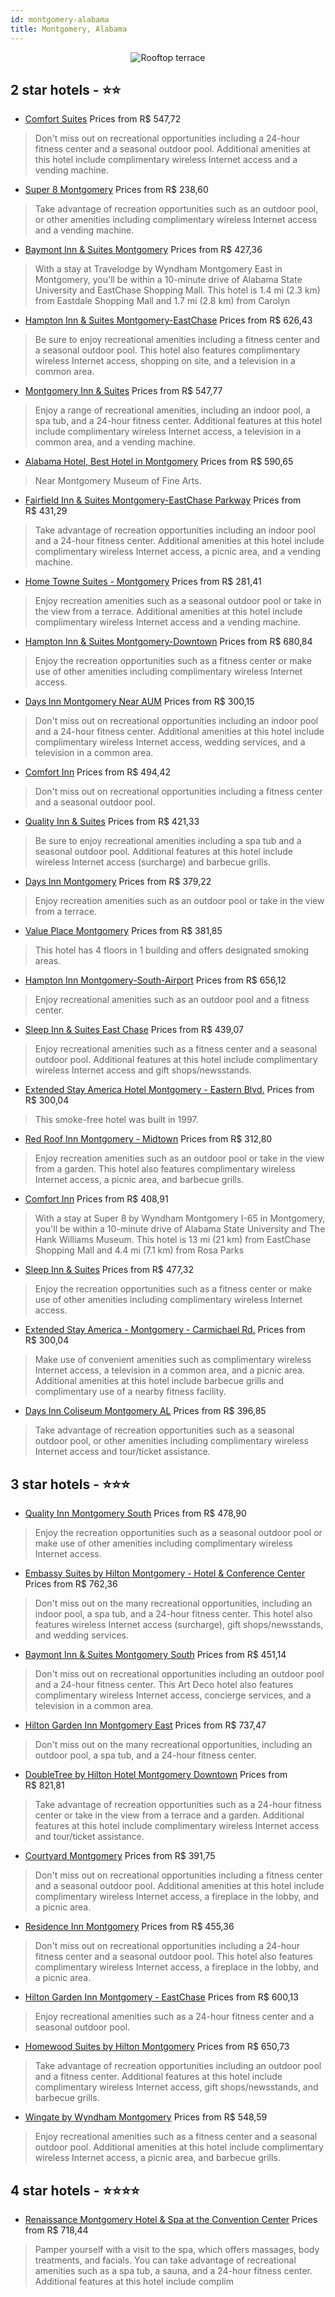 ```yaml
---
id: montgomery-alabama
title: Montgomery, Alabama
---
```


<center><img src="https://i.travelapi.com/hotels/2000000/1840000/1832800/1832768/7c3d006d_z.jpg" alt="Rooftop terrace" /></center>


##  2 star hotels - ⭐️⭐️

-    [Comfort Suites](https://us.hurb.com/hotels/montgomery/comfort-suites-JNP-JP155352?cmp=18055) Prices from R$ 547,72
   > Don't miss out on recreational opportunities including a 24-hour fitness center and a seasonal outdoor pool. Additional amenities at this hotel include complimentary wireless Internet access and a vending machine.
-    [Super 8 Montgomery](https://us.hurb.com/hotels/montgomery/super-8-montgomery-JNP-JP394585?cmp=18055) Prices from R$ 238,60
   > Take advantage of recreation opportunities such as an outdoor pool, or other amenities including complimentary wireless Internet access and a vending machine.
-    [Baymont Inn & Suites Montgomery](https://us.hurb.com/hotels/montgomery/baymont-inn-suites-montgomery-JNP-JP079054?cmp=18055) Prices from R$ 427,36
   > With a stay at Travelodge by Wyndham Montgomery East in Montgomery, you'll be within a 10-minute drive of Alabama State University and EastChase Shopping Mall. This hotel is 1.4 mi (2.3 km) from Eastdale Shopping Mall and 1.7 mi (2.8 km) from Carolyn
-    [Hampton Inn & Suites Montgomery-EastChase](https://us.hurb.com/hotels/montgomery/hampton-inn-suites-montgomery-eastchase-JNP-JP282904?cmp=18055) Prices from R$ 626,43
   > Be sure to enjoy recreational amenities including a fitness center and a seasonal outdoor pool. This hotel also features complimentary wireless Internet access, shopping on site, and a television in a common area.
-    [Montgomery Inn & Suites](https://us.hurb.com/hotels/montgomery/montgomery-inn-suites-JNP-JP055219?cmp=18055) Prices from R$ 547,77
   > Enjoy a range of recreational amenities, including an indoor pool, a spa tub, and a 24-hour fitness center. Additional features at this hotel include complimentary wireless Internet access, a television in a common area, and a vending machine.
-    [Alabama Hotel, Best Hotel in Montgomery](https://us.hurb.com/hotels/montgomery/alabama-hotel-best-hotel-in-montgomery-JNP-JP117803?cmp=18055) Prices from R$ 590,65
   > Near Montgomery Museum of Fine Arts.
-    [Fairfield Inn & Suites Montgomery-EastChase Parkway](https://us.hurb.com/hotels/montgomery/fairfield-inn-suites-montgomery-eastchase-parkway-JNP-JP630223?cmp=18055) Prices from R$ 431,29
   > Take advantage of recreation opportunities including an indoor pool and a 24-hour fitness center. Additional amenities at this hotel include complimentary wireless Internet access, a picnic area, and a vending machine.
-    [Home Towne Suites - Montgomery](https://us.hurb.com/hotels/montgomery/home-towne-suites-montgomery-JNP-JP204484?cmp=18055) Prices from R$ 281,41
   > Enjoy recreation amenities such as a seasonal outdoor pool or take in the view from a terrace. Additional amenities at this hotel include complimentary wireless Internet access and a vending machine.
-    [Hampton Inn & Suites Montgomery-Downtown](https://us.hurb.com/hotels/montgomery/hampton-inn-suites-montgomery-downtown-JNP-JP036798?cmp=18055) Prices from R$ 680,84
   > Enjoy the recreation opportunities such as a fitness center or make use of other amenities including complimentary wireless Internet access.
-    [Days Inn Montgomery Near AUM](https://us.hurb.com/hotels/montgomery/days-inn-montgomery-near-aum-JNP-JP812199?cmp=18055) Prices from R$ 300,15
   > Don't miss out on recreational opportunities including an indoor pool and a 24-hour fitness center. Additional amenities at this hotel include complimentary wireless Internet access, wedding services, and a television in a common area.
-    [Comfort Inn](https://us.hurb.com/hotels/montgomery/comfort-inn-JNP-JP259668?cmp=18055) Prices from R$ 494,42
   > Don't miss out on recreational opportunities including a fitness center and a seasonal outdoor pool.
-    [Quality Inn & Suites](https://us.hurb.com/hotels/montgomery/quality-inn-suites-JNP-JP265161?cmp=18055) Prices from R$ 421,33
   > Be sure to enjoy recreational amenities including a spa tub and a seasonal outdoor pool. Additional features at this hotel include wireless Internet access (surcharge) and barbecue grills.
-    [Days Inn Montgomery](https://us.hurb.com/hotels/montgomery/days-inn-montgomery-JNP-JP155441?cmp=18055) Prices from R$ 379,22
   > Enjoy recreation amenities such as an outdoor pool or take in the view from a terrace.
-    [Value Place Montgomery](https://us.hurb.com/hotels/montgomery/value-place-montgomery-JNP-JP854534?cmp=18055) Prices from R$ 381,85
   > This hotel has 4 floors in 1 building and offers designated smoking areas.
-    [Hampton Inn Montgomery-South-Airport](https://us.hurb.com/hotels/montgomery/hampton-inn-montgomery-south-airport-JNP-JP036799?cmp=18055) Prices from R$ 656,12
   > Enjoy recreational amenities such as an outdoor pool and a fitness center.
-    [Sleep Inn & Suites East Chase](https://us.hurb.com/hotels/montgomery/sleep-inn-suites-east-chase-JNP-JP988653?cmp=18055) Prices from R$ 439,07
   > Enjoy recreational amenities such as a fitness center and a seasonal outdoor pool. Additional features at this hotel include complimentary wireless Internet access and gift shops/newsstands.
-    [Extended Stay America Hotel Montgomery - Eastern Blvd.](https://us.hurb.com/hotels/montgomery/extended-stay-america-hotel-montgomery-eastern-blvd-JNP-JP762831?cmp=18055) Prices from R$ 300,04
   > This smoke-free hotel was built in 1997.
-    [Red Roof Inn Montgomery - Midtown](https://us.hurb.com/hotels/montgomery/red-roof-inn-montgomery-midtown-JNP-JP200871?cmp=18055) Prices from R$ 312,80
   > Enjoy recreation amenities such as an outdoor pool or take in the view from a garden. This hotel also features complimentary wireless Internet access, a picnic area, and barbecue grills.
-    [Comfort Inn](https://us.hurb.com/hotels/montgomery/comfort-inn-JNP-JP229709?cmp=18055) Prices from R$ 408,91
   > With a stay at Super 8 by Wyndham Montgomery I-65 in Montgomery, you'll be within a 10-minute drive of Alabama State University and The Hank Williams Museum. This hotel is 13 mi (21 km) from EastChase Shopping Mall and 4.4 mi (7.1 km) from Rosa Parks
-    [Sleep Inn & Suites](https://us.hurb.com/hotels/montgomery/sleep-inn-suites-JNP-JP339929?cmp=18055) Prices from R$ 477,32
   > Enjoy the recreation opportunities such as a fitness center or make use of other amenities including complimentary wireless Internet access.
-    [Extended Stay America - Montgomery - Carmichael Rd.](https://us.hurb.com/hotels/montgomery/extended-stay-america-montgomery-carmichael-rd-JNP-JP559612?cmp=18055) Prices from R$ 300,04
   > Make use of convenient amenities such as complimentary wireless Internet access, a television in a common area, and a picnic area. Additional amenities at this hotel include barbecue grills and complimentary use of a nearby fitness facility.
-    [Days Inn Coliseum Montgomery AL](https://us.hurb.com/hotels/montgomery/days-inn-coliseum-montgomery-al-JNP-JP080346?cmp=18055) Prices from R$ 396,85
   > Take advantage of recreation opportunities such as a seasonal outdoor pool, or other amenities including complimentary wireless Internet access and tour/ticket assistance.

##  3 star hotels - ⭐️⭐️⭐️

-    [Quality Inn Montgomery South](https://us.hurb.com/hotels/montgomery/quality-inn-montgomery-south-JNP-JP860670?cmp=18055) Prices from R$ 478,90
   > Enjoy the recreation opportunities such as a seasonal outdoor pool or make use of other amenities including complimentary wireless Internet access.
-    [Embassy Suites by Hilton Montgomery - Hotel & Conference Center](https://us.hurb.com/hotels/montgomery/embassy-suites-by-hilton-montgomery-hotel-conference-center-JNP-JP180321?cmp=18055) Prices from R$ 762,36
   > Don't miss out on the many recreational opportunities, including an indoor pool, a spa tub, and a 24-hour fitness center. This hotel also features wireless Internet access (surcharge), gift shops/newsstands, and wedding services.
-    [Baymont Inn & Suites Montgomery South](https://us.hurb.com/hotels/montgomery/baymont-inn-suites-montgomery-south-JNP-JP684016?cmp=18055) Prices from R$ 451,14
   > Don't miss out on recreational opportunities including an outdoor pool and a 24-hour fitness center. This Art Deco hotel also features complimentary wireless Internet access, concierge services, and a television in a common area.
-    [Hilton Garden Inn Montgomery East](https://us.hurb.com/hotels/montgomery/hilton-garden-inn-montgomery-east-JNP-JP036796?cmp=18055) Prices from R$ 737,47
   > Don't miss out on the many recreational opportunities, including an outdoor pool, a spa tub, and a 24-hour fitness center.
-    [DoubleTree by Hilton Hotel Montgomery Downtown](https://us.hurb.com/hotels/montgomery/doubletree-by-hilton-hotel-montgomery-downtown-JNP-JP812947?cmp=18055) Prices from R$ 821,81
   > Take advantage of recreation opportunities such as a 24-hour fitness center or take in the view from a terrace and a garden. Additional features at this hotel include complimentary wireless Internet access and tour/ticket assistance.
-    [Courtyard Montgomery](https://us.hurb.com/hotels/montgomery/courtyard-montgomery-JNP-JP305638?cmp=18055) Prices from R$ 391,75
   > Don't miss out on recreational opportunities including a fitness center and a seasonal outdoor pool. Additional amenities at this hotel include complimentary wireless Internet access, a fireplace in the lobby, and a picnic area.
-    [Residence Inn Montgomery](https://us.hurb.com/hotels/montgomery/residence-inn-montgomery-JNP-JP305588?cmp=18055) Prices from R$ 455,36
   > Don't miss out on recreational opportunities including a 24-hour fitness center and a seasonal outdoor pool. This hotel also features complimentary wireless Internet access, a fireplace in the lobby, and a picnic area.
-    [Hilton Garden Inn Montgomery - EastChase](https://us.hurb.com/hotels/montgomery/hilton-garden-inn-montgomery-eastchase-JNP-JP361506?cmp=18055) Prices from R$ 600,13
   > Enjoy recreational amenities such as a 24-hour fitness center and a seasonal outdoor pool.
-    [Homewood Suites by Hilton Montgomery](https://us.hurb.com/hotels/montgomery/homewood-suites-by-hilton-montgomery-JNP-JP036790?cmp=18055) Prices from R$ 650,73
   > Take advantage of recreation opportunities including an outdoor pool and a fitness center. Additional features at this hotel include complimentary wireless Internet access, gift shops/newsstands, and barbecue grills.
-    [Wingate by Wyndham Montgomery](https://us.hurb.com/hotels/montgomery/wingate-by-wyndham-montgomery-JNP-JP079070?cmp=18055) Prices from R$ 548,59
   > Enjoy recreational amenities such as a fitness center and a seasonal outdoor pool. Additional amenities at this hotel include complimentary wireless Internet access, a picnic area, and barbecue grills.

##  4 star hotels - ⭐️⭐️⭐️⭐️

-    [Renaissance Montgomery Hotel & Spa at the Convention Center](https://us.hurb.com/hotels/montgomery/renaissance-montgomery-hotel-spa-at-the-convention-center-JNP-JP792731?cmp=18055) Prices from R$ 718,44
   > Pamper yourself with a visit to the spa, which offers massages, body treatments, and facials. You can take advantage of recreational amenities such as a spa tub, a sauna, and a 24-hour fitness center. Additional features at this hotel include complim
